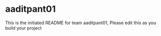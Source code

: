 # aaditpant01
This is the initiated README for team aaditpant01, Please edit this as you build your project
